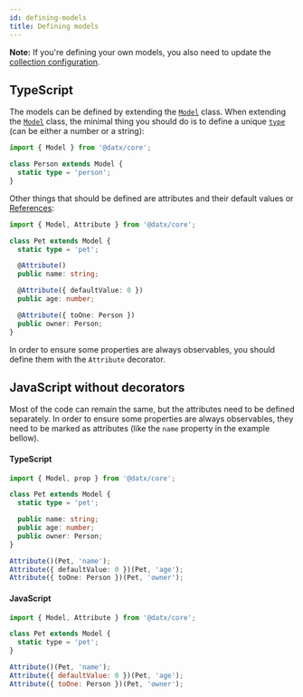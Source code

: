 ```yaml
---
id: defining-models
title: Defining models
---
```


**Note:** If you're defining your own models, you also need to update the [collection configuration](configuring-the-collection).

## TypeScript

The models can be defined by extending the [`Model`](../api-reference/model) class. When extending the [`Model`](../api-reference/model) class, the minimal thing you should do is to define a unique [`type`](../api-reference/model#static-type) (can be either a number or a string):

```typescript
import { Model } from '@datx/core';

class Person extends Model {
  static type = 'person';
}
```

Other things that should be defined are attributes and their default values or [References](references):

```typescript
import { Model, Attribute } from '@datx/core';

class Pet extends Model {
  static type = 'pet';

  @Attribute()
  public name: string;

  @Attribute({ defaultValue: 0 })
  public age: number;

  @Attribute({ toOne: Person })
  public owner: Person;
}
```

In order to ensure some properties are always observables, you should define them with the `Attribute` decorator.

## JavaScript without decorators

Most of the code can remain the same, but the attributes need to be defined separately. In order to ensure some properties are always observables, they need to be marked as attributes (like the `name` property in the example bellow).

#### TypeScript

```typescript
import { Model, prop } from '@datx/core';

class Pet extends Model {
  static type = 'pet';

  public name: string;
  public age: number;
  public owner: Person;
}

Attribute()(Pet, 'name');
Attribute({ defaultValue: 0 })(Pet, 'age');
Attribute({ toOne: Person })(Pet, 'owner');
```

#### JavaScript

```javascript
import { Model, Attribute } from '@datx/core';

class Pet extends Model {
  static type = 'pet';
}

Attribute()(Pet, 'name');
Attribute({ defaultValue: 0 })(Pet, 'age');
Attribute({ toOne: Person })(Pet, 'owner');
```
